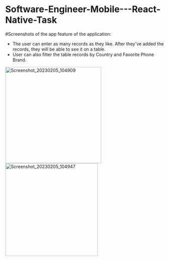 ﻿# Software-Engineer-Mobile---React-Native-Task
#Screenshots of the app
feature of the application:
- The user can enter as many records as they like. After they've added the records, they will be able to see it on a table.
- User can also filter the table records by Country and Favorite Phone Brand.

<img width="305" alt="Screenshot_20230205_104909" src="https://user-images.githubusercontent.com/85014586/216918237-189346e5-63a3-4f4a-a95e-02e657428e99.png">
<img width="294" alt="Screenshot_20230205_104947" src="https://user-images.githubusercontent.com/85014586/216918248-5eae898e-c2a8-467b-99ed-24f340fcb38e.png">
